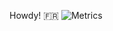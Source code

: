 Howdy! 🇫🇷
![Metrics](https://metrics.lecoq.io/kolbxyz?template=classic&base.header=0&gists=1&lines=1)